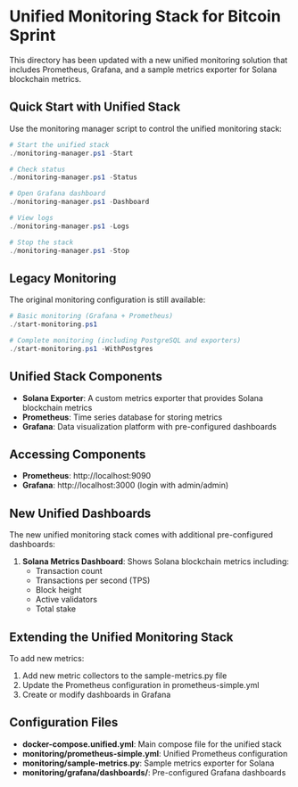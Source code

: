# Unified Monitoring Stack for Bitcoin Sprint

This directory has been updated with a new unified monitoring solution that includes Prometheus, Grafana, and a sample metrics exporter for Solana blockchain metrics.

## Quick Start with Unified Stack

Use the monitoring manager script to control the unified monitoring stack:

```powershell
# Start the unified stack
./monitoring-manager.ps1 -Start

# Check status
./monitoring-manager.ps1 -Status

# Open Grafana dashboard
./monitoring-manager.ps1 -Dashboard

# View logs
./monitoring-manager.ps1 -Logs

# Stop the stack
./monitoring-manager.ps1 -Stop
```

## Legacy Monitoring

The original monitoring configuration is still available:

```powershell
# Basic monitoring (Grafana + Prometheus)
./start-monitoring.ps1

# Complete monitoring (including PostgreSQL and exporters)
./start-monitoring.ps1 -WithPostgres
```

## Unified Stack Components

- **Solana Exporter**: A custom metrics exporter that provides Solana blockchain metrics
- **Prometheus**: Time series database for storing metrics
- **Grafana**: Data visualization platform with pre-configured dashboards

## Accessing Components

- **Prometheus**: http://localhost:9090
- **Grafana**: http://localhost:3000 (login with admin/admin)

## New Unified Dashboards

The new unified monitoring stack comes with additional pre-configured dashboards:

1. **Solana Metrics Dashboard**: Shows Solana blockchain metrics including:
   - Transaction count
   - Transactions per second (TPS)
   - Block height
   - Active validators
   - Total stake

## Extending the Unified Monitoring Stack

To add new metrics:

1. Add new metric collectors to the sample-metrics.py file
2. Update the Prometheus configuration in prometheus-simple.yml
3. Create or modify dashboards in Grafana

## Configuration Files

- **docker-compose.unified.yml**: Main compose file for the unified stack
- **monitoring/prometheus-simple.yml**: Unified Prometheus configuration
- **monitoring/sample-metrics.py**: Sample metrics exporter for Solana
- **monitoring/grafana/dashboards/**: Pre-configured Grafana dashboards
